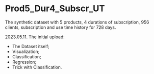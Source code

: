 # Prod5_Dur4_Subscr_UT
The synthetic dataset with 5 products, 4 durations of subscription, 956 clients, subscription and use time history for 728 days.

2023.05.11. The initial upload:
  - The Dataset itself;
  - Visualization;
  - Classification;
  - Regression;
  - Trick with Classification.
